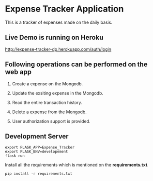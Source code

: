 # Expense Tracker Application
This is a tracker of expenses made on the daily basis.

## Live Demo is running on Heroku

http://expense-tracker-dp.herokuapp.com/auth/login

## Following operations can be performed on the web app

1. Create a expense on the Mongodb.

2. Update the exsiting expense in the Mongodb.

3. Read the entire transaction history.

4. Delete a expense from the Mongodb.

5. User authorization support is provided.

## Development Server

``` 
export FLASK_APP=Expense_Tracker
export FLASK_ENV=developement
flask run
```

Install all the requirements which is mentioned on the **requirements.txt**.

```
pip install -r requirements.txt
```
